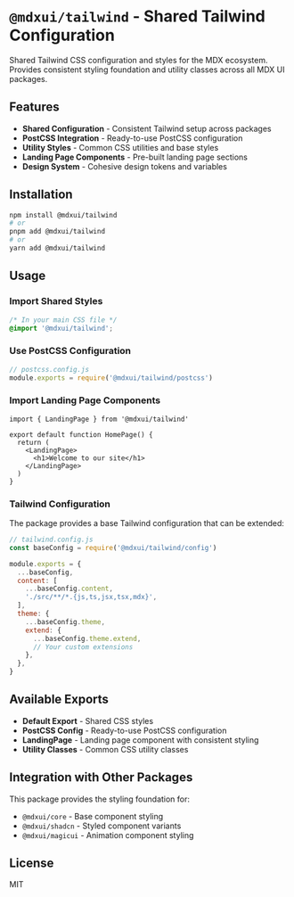 # `@mdxui/tailwind` - Shared Tailwind Configuration

Shared Tailwind CSS configuration and styles for the MDX ecosystem. Provides consistent styling foundation and utility classes across all MDX UI packages.

## Features

- **Shared Configuration** - Consistent Tailwind setup across packages
- **PostCSS Integration** - Ready-to-use PostCSS configuration
- **Utility Styles** - Common CSS utilities and base styles
- **Landing Page Components** - Pre-built landing page sections
- **Design System** - Cohesive design tokens and variables

## Installation

```bash
npm install @mdxui/tailwind
# or
pnpm add @mdxui/tailwind
# or
yarn add @mdxui/tailwind
```

## Usage

### Import Shared Styles

```css
/* In your main CSS file */
@import '@mdxui/tailwind';
```

### Use PostCSS Configuration

```js
// postcss.config.js
module.exports = require('@mdxui/tailwind/postcss')
```

### Import Landing Page Components

```tsx
import { LandingPage } from '@mdxui/tailwind'

export default function HomePage() {
  return (
    <LandingPage>
      <h1>Welcome to our site</h1>
    </LandingPage>
  )
}
```

### Tailwind Configuration

The package provides a base Tailwind configuration that can be extended:

```js
// tailwind.config.js
const baseConfig = require('@mdxui/tailwind/config')

module.exports = {
  ...baseConfig,
  content: [
    ...baseConfig.content,
    './src/**/*.{js,ts,jsx,tsx,mdx}',
  ],
  theme: {
    ...baseConfig.theme,
    extend: {
      ...baseConfig.theme.extend,
      // Your custom extensions
    },
  },
}
```

## Available Exports

- **Default Export** - Shared CSS styles
- **PostCSS Config** - Ready-to-use PostCSS configuration
- **LandingPage** - Landing page component with consistent styling
- **Utility Classes** - Common CSS utility classes

## Integration with Other Packages

This package provides the styling foundation for:
- `@mdxui/core` - Base component styling
- `@mdxui/shadcn` - Styled component variants
- `@mdxui/magicui` - Animation component styling

## License

MIT
